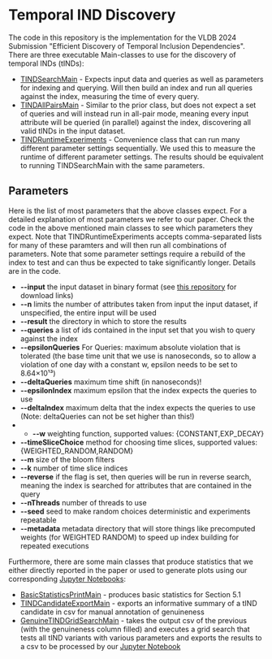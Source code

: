 # Temporal IND Discovery
The code in this repository is the implementation for the VLDB 2024 Submission "Efficient Discovery of Temporal Inclusion Dependencies".
There are three executable Main-classes to use for the discovery of temporal INDs (tINDs):
* [TINDSearchMain](src/main/scala/de/hpi/temporal_ind/discovery/TINDSearchMain.scala) - Expects input data and queries as well as parameters for indexing and querying. Will then build an index and run all queries against the index, measuring the time of every query.
* [TINDAllPairsMain](src/main/scala/de/hpi/temporal_ind/discovery/TINDAllPairsMain.scala) - Similar to the prior class, but does not expect a set of queries and will instead run in all-pair mode, meaning every input attribute will be queried (in parallel) against the index, discovering all valid tINDs in the input dataset.
* [TINDRuntimeExperiments](src/main/scala/de/hpi/temporal_ind/discovery/TINDRuntimeExperiments.scala) - Convenience class that can run many different parameter settings sequentially. We used this to measure the runtime of different parameter settings. The results should be equivalent to running TINDSearchMain with the same parameters.

## Parameters
Here is the list of most parameters that the above classes expect. For a detailed explanation of most parameters we refer to our paper. Check the code in the above mentioned main classes to see which parameters they expect.
Note that TINDRuntimeExperiments accepts comma-separated lists for many of these paramters and will then run all combinations of parameters. Note that some parameter settings require a rebuild of the index to test and can thus be expected to take significantly longer. Details are in the code.
* __--input__ the input dataset in binary format (see [this repository](https://github.com/HPI-Information-Systems/tindResources) for download links) 
* __--n__ limits the number of attributes taken from input the input dataset, if unspecified, the entire input will be used
* __--result__ the directory in which to store the results
* __--queries__ a list of ids contained in the input set that you wish to query against the index
* __--epsilonQueries__ For Queries: maximum absolute violation that is tolerated (the base time unit that we use is nanoseconds, so to allow a violation of one day with a constant w, epsilon needs to be set to 8.64×10¹³)
* __--deltaQueries__ maximum time shift (in nanoseconds)!
* __--epsilonIndex__ maximum epsilon that the index expects the queries to use 
* __--deltaIndex__ maximum delta that the index expects the queries to use (Note: deltaQueries can not be set higher than this!)
* * __--w__ weighting function, supported values: {CONSTANT,EXP_DECAY}
* __--timeSliceChoice__ method for choosing time slices, supported values: {WEIGHTED_RANDOM,RANDOM}
* __--m__ size of the bloom filters
* __--k__ number of time slice indices
* __--reverse__ if the flag is set, then queries will be run in reverse search, meaning the index is searched for attributes that are contained in the query
* __--nThreads__ number of threads to use
* __--seed__ seed to make random choices deterministic and experiments repeatable
* __--metadata__ metadata directory that will store things like precomputed weights (for WEIGHTED RANDOM) to speed up index building for repeated executions


Furthermore, there are some main classes that produce statistics that we either directly reported in the paper or used to generate plots using our corresponding [Jupyter Notebooks](https://github.com/leonbornemann/temporalINDEvaluation):
* [BasicStatisticsPrintMain](src/main/scala/de/hpi/temporal_ind/discovery/statistics_and_results/BasicStatisticsPrintMain.scala) - produces basic statistics for Section 5.1
* [TINDCandidateExportMain](src/main/scala/de/hpi/temporal_ind/data/attribute_history/labelling/TINDCandidateExportMain.scala) - exports an informative summary of a tIND candidate in csv for manual annotation of genuineness
* [GenuineTINDGridSearchMain](src/main/scala/de/hpi/temporal_ind/data/attribute_history/labelling/GenuineTINDGridSearchMain.scala) - takes the output csv of the previous (with the genuineness column filled) and executes a grid search that tests all tIND variants with various parameters and exports the results to a csv to be processed by our [Jupyter Notebook](https://github.com/leonbornemann/temporalINDEvaluation) 

